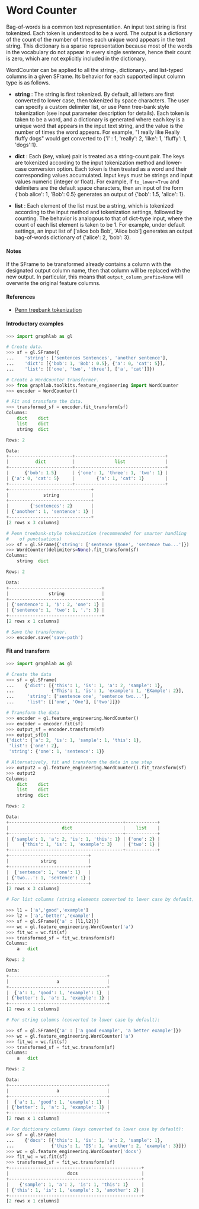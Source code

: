 # Word Counter

Bag-of-words is a common text representation. An input text string is first 
tokenized. Each token is understood to be a word. The output is a dictionary
of the count of the number of times each unique word appears in the text 
string. This dictionary is a sparse representation because most of the 
words in the vocabulary do not appear in every single sentence, hence their
count is zero, which are not explicitly included in the dictionary. 

WordCounter can be applied to all the string-, dictionary-, and list-typed 
columns in a given SFrame. Its behavior for each supported input column
type is as follows. 

* **string** : The string is first tokenized. By default, all letters are 
first converted to lower case, then tokenized by space characters. The
user can specify a custom delimiter list, or use Penn tree-bank style 
tokenization (see input parameter description for details). Each token
is taken to be a word, and a dictionary is generated where each key is a
unique word that appears in the input text string, and the value is the 
number of times the word appears. For example, "I really like Really
fluffy dogs" would get converted to 
{'i' : 1, 'really': 2, 'like': 1, 'fluffy': 1, 'dogs':1}.

* **dict** : Each (key, value) pair is treated as a string-count pair. The
keys are tokenized according to the input tokenization method and
lower-case conversion option. Each token is then treated as a word and
their corresponding values accumulated. Input keys must be strings and 
input values numeric (integer or float). For example, if `to_lower=True` 
and delimiters are the default space characters, then an input of the 
form {'bob alice': 1, 'Bob': 0.5} generates an output of
{'bob': 1.5, 'alice': 1}.

* **list** : Each element of the list must be a string, which is tokenized 
according to the input method and tokenization settings, followed by 
counting. The behavior is analogous to that of dict-type input, where the 
count of each list element is taken to be 1. For example, under default 
settings, an input list of ['alice bob Bob', 'Alice bob'] generates an 
output bag-of-words dictionary of {'alice': 2, 'bob': 3}.

#### Notes
If the SFrame to be transformed already contains a column with the 
designated output column name, then that column will be replaced with the 
new output. In particular, this means that `output_column_prefix=None` will
overwrite the original feature columns.

#### References
- [Penn treebank tokenization](https://www.cis.upenn.edu/~treebank/tokenization.html)

#### Introductory examples
```python
>>> import graphlab as gl

# Create data.
>>> sf = gl.SFrame({
...    'string': ['sentences Sentences', 'another sentence'],
...    'dict': [{'bob': 1, 'Bob': 0.5}, {'a': 0, 'cat': 5}],
...    'list': [['one', 'two', 'three'], ['a', 'cat']]})

# Create a WordCounter transformer.
>>> from graphlab.toolkits.feature_engineering import WordCounter
>>> encoder = WordCounter()

# Fit and transform the data.
>>> transformed_sf = encoder.fit_transform(sf)
Columns:
    dict    dict
    list    dict
    string  dict

Rows: 2

Data:
+------------------------+----------------------------------+
|          dict          |               list               |
+------------------------+----------------------------------+
|      {'bob': 1.5}      | {'one': 1, 'three': 1, 'two': 1} |
| {'a': 0, 'cat': 5}     |        {'a': 1, 'cat': 1}        |
+------------------------+----------------------------------+
+-------------------------------+
|             string            |
+-------------------------------+
|        {'sentences': 2}       |
| {'another': 1, 'sentence': 1} |
+-------------------------------+
[2 rows x 3 columns]

# Penn treebank-style tokenization (recommended for smarter handling
#    of punctuations)
>>> sf = gl.SFrame({'string': ['sentence $$one', 'sentence two...']})
>>> WordCounter(delimiters=None).fit_transform(sf)
Columns:
    string  dict

Rows: 2

Data:
+-----------------------------------+
|               string              |
+-----------------------------------+
| {'sentence': 1, '$': 2, 'one': 1} |
| {'sentence': 1, 'two': 1, '.': 3} |
+-----------------------------------+
[2 rows x 1 columns]

# Save the transformer.
>>> encoder.save('save-path')
```

#### Fit and transform
```python
>>> import graphlab as gl

# Create the data
>>> sf = gl.SFrame(
...    {'dict': [{'this': 1, 'is': 1, 'a': 2, 'sample': 1},
...              {'This': 1, 'is': 1, 'example': 1, 'EXample': 2}],
...     'string': ['sentence one', 'sentence two...'],
...     'list': [['one', 'One'], ['two']]})

# Transform the data
>>> encoder = gl.feature_engineering.WordCounter()
>>> encoder = encoder.fit(sf)
>>> output_sf = encoder.transform(sf)
>>> output_sf[0]
{'dict': {'a': 2, 'is': 1, 'sample': 1, 'this': 1},
 'list': {'one': 2},
 'string': {'one': 1, 'sentence': 1}}

# Alternatively, fit and transform the data in one step
>>> output2 = gl.feature_engineering.WordCounter().fit_transform(sf)
>>> output2
Columns:
    dict    dict
    list    dict
    string  dict

Rows: 2

Data:
+-------------------------------------------+------------+
|                    dict                   |    list    |
+-------------------------------------------+------------+
| {'sample': 1, 'a': 2, 'is': 1, 'this': 1} | {'one': 2} |
|     {'this': 1, 'is': 1, 'example': 3}    | {'two': 1} |
+-------------------------------------------+------------+
+------------------------------+
|            string            |
+------------------------------+
|  {'sentence': 1, 'one': 1}   |
| {'two...': 1, 'sentence': 1} |
+------------------------------+
[2 rows x 3 columns]

# For list columns (string elements converted to lower case by default):

>>> l1 = ['a','good','example']
>>> l2 = ['a','better','example']
>>> sf = gl.SFrame({'a' : [l1,l2]})
>>> wc = gl.feature_engineering.WordCounter('a')
>>> fit_wc = wc.fit(sf)
>>> transformed_sf = fit_wc.transform(sf)
Columns:
    a   dict

Rows: 2

Data:
+-------------------------------------+
|                  a                  |
+-------------------------------------+
|  {'a': 1, 'good': 1, 'example': 1}  |
| {'better': 1, 'a': 1, 'example': 1} |
+-------------------------------------+
[2 rows x 1 columns]

# For string columns (converted to lower case by default):

>>> sf = gl.SFrame({'a' : ['a good example', 'a better example']})
>>> wc = gl.feature_engineering.WordCounter('a')
>>> fit_wc = wc.fit(sf)
>>> transformed_sf = fit_wc.transform(sf)
Columns:
    a   dict

Rows: 2

Data:
+-------------------------------------+
|                  a                  |
+-------------------------------------+
|  {'a': 1, 'good': 1, 'example': 1}  |
| {'better': 1, 'a': 1, 'example': 1} |
+-------------------------------------+
[2 rows x 1 columns]

# For dictionary columns (keys converted to lower case by default):
>>> sf = gl.SFrame(
...    {'docs': [{'this': 1, 'is': 1, 'a': 2, 'sample': 1},
...              {'this': 1, 'IS': 1, 'another': 2, 'example': 3}]})
>>> wc = gl.feature_engineering.WordCounter('docs')
>>> fit_wc = wc.fit(sf)
>>> transformed_sf = fit_wc.transform(sf)
+--------------------------------------------------+
|                      docs                        |
+--------------------------------------------------+
|    {'sample': 1, 'a': 2, 'is': 1, 'this': 1}     |
| {'this': 1, 'is': 1, 'example': 3, 'another': 2} |
+--------------------------------------------------+
[2 rows x 1 columns]
```
